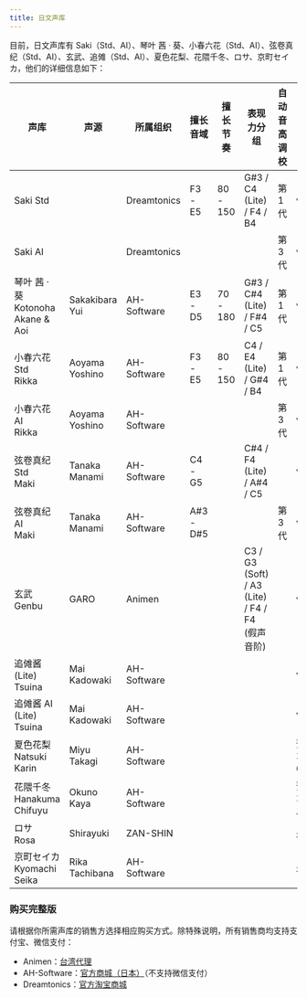 ```yaml
---
title: 日文声库
---
```


目前，日文声库有 Saki（Std、AI）、琴叶 茜 · 葵、小春六花（Std、AI）、弦卷真纪（Std、AI）、玄武、追傩（Std、AI）、夏色花梨、花隈千冬、ロサ、京町セイカ，他们的详细信息如下：

| 声库 | 声源 | 所属组织 |  擅长音域 | 擅长节奏 | 表现力分组 | 自动音高调校 | 最新版本 |
| --- | --- | --- | --- | --- | --- | --- | --- |
| Saki Std |  | Dreamtonics | F3 - E5 | 80 - 150 | G#3 / C4 (Lite) / F4 / B4 | 第 1 代 | ver.101 |
| Saki AI |  | Dreamtonics |  |  |  | 第 3 代 | ver.110 |
| 琴叶 茜 · 葵 <br/> Kotonoha Akane & Aoi | Sakakibara Yui | AH-Software | E3 - D5 | 70 - 180 | G#3 / C#4 (Lite) / F#4 / C5 | 第 1 代 | ver.100 |
| 小春六花 Std <br/> Rikka | Aoyama Yoshino | AH-Software | F3 - E5 | 80 - 150 | C4 / E4 (Lite) / G#4 / B4 | 第 1 代 | ver.100 |
| 小春六花 AI <br/> Rikka | Aoyama Yoshino | AH-Software |  |  |  | 第 3 代 | ver.105 |
| 弦卷真纪 Std <br/> Maki | Tanaka Manami | AH-Software | C4 - G5 |  | C#4 / F4 (Lite) / A#4 / C5 |  | ver.100 |
| 弦卷真纪 AI <br/> Maki | Tanaka Manami | AH-Software | A#3 - D#5 |  |  | 第 3 代 | ver.104 |
| 玄武 <br/> Genbu | GARO | Animen |  |  | C3 / G3 (Soft) / A3 (Lite) / F4 / F4 (假声音阶) |  | ver.100 |
| 追傩酱 (Lite) <br/> Tsuina | Mai Kadowaki | AH-Software |  |  | | | ver.100 |
| 追傩酱 AI (Lite) <br/> Tsuina | Mai Kadowaki | AH-Software |  | |  |  | ver.100 |
| 夏色花梨 <br/> Natsuki Karin | Miyu Takagi | AH-Software |  |  |  |  | 预计 2022 / 04 发售 |
| 花隈千冬 <br/> Hanakuma Chifuyu | Okuno Kaya | AH-Software |  |  |  |  | 预计 2022 发售 |
| ロサ <br/> Rosa | Shirayuki | ZAN-SHIN |  |  |  |  | 未发售 |
| 京町セイカ <br/> Kyomachi Seika | Rika Tachibana | AH-Software |  |  |  |  | 未发售 |

### 购买完整版

请根据你所需声库的销售方选择相应购买方式。除特殊说明，所有销售商均支持支付宝、微信支付：

  * Animen：[台湾代理](https://www.anicute.com/)
  * AH-Software：[官方商城（日本）](https://www.ah-soft.com/product/series.html#synth-v)（不支持微信支付）
  * Dreamtonics：[官方淘宝商城](https://dreamtonics.taobao.com/shop/view_shop.htm?id=2212881578559)